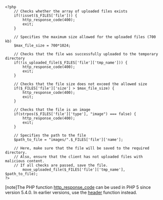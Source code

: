     <?php
        // Checks whether the array of uploaded files exists
        if(!isset($_FILES['file'])) {
            http_response_code(400);
            exit;
        }

        // Specifies the maximum size allowed for the uploaded files (700 kb)
        $max_file_size = 700*1024;

        // Checks that the file was successfully uploaded to the temporary directory
        if(!is_uploaded_file($_FILES['file']['tmp_name'])) {
            http_response_code(400);
            exit;
        }

        // Checks that the file size does not exceed the allowed size
        if($_FILES['file']['size'] > $max_file_size) {
            http_response_code(400);
            exit;
        }

        // Checks that the file is an image
        if(strpos($_FILES['file']['type'], "image") === false) {
            http_response_code(400);
            exit;
        }

        // Specifies the path to the file
        $path_to_file = "images/".$_FILES['file']['name'];

        // Here, make sure that the file will be saved to the required directory.
        // Also, ensure that the client has not uploaded files with malicious content.
        // If all checks are passed, save the file.
            move_uploaded_file($_FILES['file']['tmp_name'], $path_to_file);
    ?>

[note]The PHP function [http\_response\_code](https://php.net/manual/en/function.https-response-code.php) can be used in PHP 5 since version 5.4.0. In earlier versions, use the [header](https://php.net/manual/en/function.header.php) function instead.